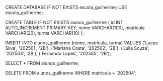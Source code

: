 CREATE DATABASE IF NOT EXISTS escola_guilherme;
USE escola_guilherme;

CREATE TABLE IF NOT EXISTS alunos_guilherme (
    id INT AUTO_INCREMENT PRIMARY KEY,
    nome VARCHAR(100),
    matricula VARCHAR(20),
    turma VARCHAR(10)
);


INSERT INTO alunos_guilherme (nome, matricula, turma) VALUES
('Lucas Silva', '202501', '2B'),
('Mariana Costa', '202502', '2B'),
('Julia Souza', '202504', '2B'),
('Fernando Lopes', '202505', '2B');

SELECT * FROM alunos_guilherme;


DELETE FROM alunos_guilherme WHERE matricula = '202504';